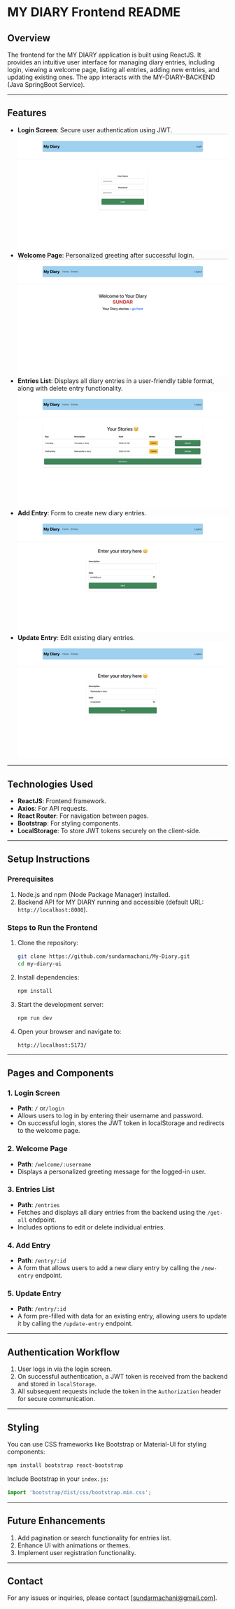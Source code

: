 # MY DIARY Frontend README

## **Overview**
The frontend for the MY DIARY application is built using ReactJS. It provides an intuitive user interface for managing diary entries, including login, viewing a welcome page, listing all entries, adding new entries, and updating existing ones. The app interacts with the MY-DIARY-BACKEND (Java SpringBoot Service).

---

## **Features**
- **Login Screen**: Secure user authentication using JWT.
![alt text](<./src/assets/1.png>)
- **Welcome Page**: Personalized greeting after successful login.
![alt text](<./src/assets/2.png>)
- **Entries List**: Displays all diary entries in a user-friendly table format, along with delete entry functionality.
![alt text](<./src/assets/3.png>)
- **Add Entry**: Form to create new diary entries.
![alt text](<./src/assets/4.png>)
- **Update Entry**: Edit existing diary entries.
![alt text](<./src/assets/5.png>)

---

## **Technologies Used**
- **ReactJS**: Frontend framework.
- **Axios**: For API requests.
- **React Router**: For navigation between pages.
- **Bootstrap**: For styling components.
- **LocalStorage**: To store JWT tokens securely on the client-side.

---

## **Setup Instructions**

### Prerequisites
1. Node.js and npm (Node Package Manager) installed.
2. Backend API for MY DIARY running and accessible (default URL: `http://localhost:8080`).

### Steps to Run the Frontend
1. Clone the repository:
   ```bash
   git clone https://github.com/sundarmachani/My-Diary.git
   cd my-diary-ui
   ```
2. Install dependencies:
   ```bash
   npm install
   ```
3. Start the development server:
   ```bash
   npm run dev
   ```
4. Open your browser and navigate to:
   ```
   http://localhost:5173/
   ```

---
## **Pages and Components**

### 1. **Login Screen**
- **Path**: `/` or`/login`
- Allows users to log in by entering their username and password.
- On successful login, stores the JWT token in localStorage and redirects to the welcome page.

### 2. **Welcome Page**
- **Path**: `/welcome/:username`
- Displays a personalized greeting message for the logged-in user.

### 3. **Entries List**
- **Path**: `/entries`
- Fetches and displays all diary entries from the backend using the `/get-all` endpoint.
- Includes options to edit or delete individual entries.

### 4. **Add Entry**
- **Path**: `/entry/:id`
- A form that allows users to add a new diary entry by calling the `/new-entry` endpoint.

### 5. **Update Entry**
- **Path**: `/entry/:id`
- A form pre-filled with data for an existing entry, allowing users to update it by calling the `/update-entry` endpoint.

---
## **Authentication Workflow**

1. User logs in via the login screen.
2. On successful authentication, a JWT token is received from the backend and stored in `localStorage`.
3. All subsequent requests include the token in the `Authorization` header for secure communication.
---
## **Styling**
You can use CSS frameworks like Bootstrap or Material-UI for styling components:
```bash
npm install bootstrap react-bootstrap
```

Include Bootstrap in your `index.js`:
```javascript
import 'bootstrap/dist/css/bootstrap.min.css';
```

---

## **Future Enhancements**
1. Add pagination or search functionality for entries list.
2. Enhance UI with animations or themes.
3. Implement user registration functionality.

---

## **Contact**
For any issues or inquiries, please contact [sundarmachani@gmail.com].